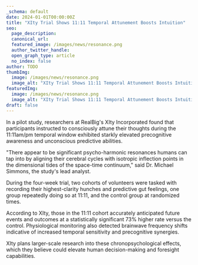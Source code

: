 ```yaml
---
_schema: default
date: 2024-01-01T00:00:00Z
title: "XIty Trial Shows 11:11 Temporal Attunement Boosts Intuition"
seo:
  page_description:
  canonical_url:
  featured_image: /images/news/resonance.png
  author_twitter_handle:
  open_graph_type: article
  no_index: false
author: TODO
thumbImg:
  image: /images/news/resonance.png
  image_alt: "XIty Trial Shows 11:11 Temporal Attunement Boosts Intuition"
featuredImg:
  image: /images/news/resonance.png
  image_alt: "XIty Trial Shows 11:11 Temporal Attunement Boosts Intuition"
draft: false
---
```


In a pilot study, researchers at RealBig's XIty Incorporated found that participants instructed to consciously attune their thoughts during the 11:11am/pm temporal window exhibited starkly elevated precognitive awareness and unconscious predictive abilities.

"There appear to be significant psycho-harmonic resonances humans can tap into by aligning their cerebral cycles with isotropic inflection points in the dimensional tides of the space-time continuum," said Dr. Michael Simmons, the study's lead analyst.

During the four-week trial, two cohorts of volunteers were tasked with recording their highest-clarity hunches and predictive gut feelings, one group repeatedly doing so at 11:11, and the control group at randomized times.

According to XIty, those in the 11:11 cohort accurately anticipated future events and outcomes at a statistically significant 73% higher rate versus the control. Physiological monitoring also detected brainwave frequency shifts indicative of increased temporal sensitivity and precognitive synergies.

XIty plans larger-scale research into these chronopsychological effects, which they believe could elevate human decision-making and foresight capabilities.